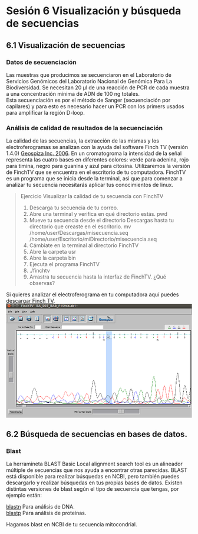 # Sesión 6 Visualización y búsqueda de secuencias  

## 6.1 Visualización de secuencias  
### Datos de secuenciación  
Las muestras que producimos se secuenciaron en el Laboratorio de Servicios Genómicos del Laboratorio Nacional de Genómica Para La Biodiversidad. Se necesitan 20 µl de una reacción de PCR de cada muestra a una concentración mínima de ADN de 100 ng  totales.   
Esta secuenciación es por el método de Sanger (secuenciación por capilares) y para esto es necesario hacer un PCR con los primers usados para amplificar la región D-loop.  

### Análisis de calidad de resultados de la secuenciación   

La calidad de las secuencias, la extracción de las mismas y los electroferogramas se analizan con la ayuda del software Finch TV (versión 1.4.0) [Geospiza Inc. 2006](http://informatics.perkinelmer.com/Support/SupportNews/details/?SupportNews=124). En un cromatogroma la intensidad de la señal representa las cuatro bases en diferentes colores: verde para adenina, rojo para timina, negro para guanina y azul para citosina. Utilizaremos la versión de FinchTV que se encuentra en el escritorio de tu computadora. FinchTV es un programa que se inicia desde la terminal, asi que para comenzar a analizar tu secuencia necesitarás aplicar tus conocimientos de linux.  
  
    
>Ejercicio Visualizar la calidad de tu secuencia con FinchTV  
> 1. Descarga tu secuencia de tu correo.  
> 2. Abre una terminal y verifica en qué directorio estás.
> pwd  
> 3. Mueve tu secuencia desde el directorio Descargas hasta tu directorio que creaste en el escritorio. 
>   mv /home/user/Descargas/misecuencia.seq /home/user/Escritorio/miDirectorio/misecuencia.seq  
> 4. Cámbiate en la terminal al directorio FinchTV    
> 5. Abre la carpeta usr
> 6. Abre la carpeta bin
> 7. Ejecuta el programa FinchTV  
> 8. ./finchtv  
> 9. Arrastra tu secuencia hasta la interfaz de FinchTV. ¿Qué observas?  

Si quieres analizar el electroferograma en tu computadora aquí puedes [descargar Finch TV](https://slackware.pkgs.org/14.1/slackonly-x86_64/finchtv-1.3.1-i386-1_slack.txz.html).  
![FinchTV](Finchtv.png)   

## 6.2 Búsqueda de secuencias en bases de datos.    
### Blast  
La herramineta BLAST Basic Local alignment search tool es un alineador múltiple de secuencias que nos ayuda a encontrar otras parecidas. BLAST está disponible para realizar búsquedas en NCBI, pero también puedes descargarlo y realizar búsquedas en tus propias bases de datos. Existen distintas versiones de blast según el tipo de secuencia que tengas, por ejemplo están: 
  
[blastn](https://blast.ncbi.nlm.nih.gov/Blast.cgi?PAGE_TYPE=BlastSearch)  Para análisis de DNA.    
[blastp](https://blast.ncbi.nlm.nih.gov/Blast.cgi?PAGE=Proteins)  Para análisis de proteínas.  

Hagamos blast en NCBI de tu secuencia mitocondrial.  
